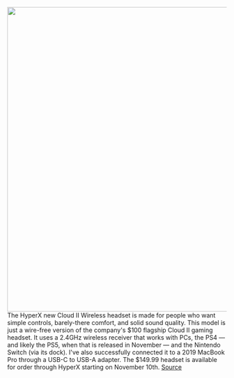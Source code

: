<img src='https://cdn.vox-cdn.com/thumbor/SL3VJy1Id4KpEMVuyap-vCvrRow=/0x0:2040x1360/1200x800/filters:focal(857x517:1183x843)/cdn.vox-cdn.com/uploads/chorus_image/image/67658955/cfaulkner_201016_4245_0002.0.0.jpg' width='700px' /><br/>
The HyperX new Cloud II Wireless headset is made for people who want simple controls, barely-there comfort, and solid sound quality. This model is just a wire-free version of the company's $100 flagship Cloud II gaming headset. It uses a 2.4GHz wireless receiver that works with PCs, the PS4 — and likely the PS5, when that is released in November — and the Nintendo Switch (via its dock). I've also successfully connected it to a 2019 MacBook Pro through a USB-C to USB-A adapter. The $149.99 headset is available for order through HyperX starting on November 10th.
<a href='https://www.theverge.com/21519747/hyperx-cloud-ii-wireless-pc-gaming-headset-ps4-ps5-nintendo-switch-usbc-review-release-date-price'> Source <a/>
